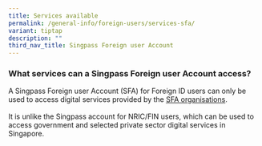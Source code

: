 ```yaml
---
title: Services available
permalink: /general-info/foreign-users/services-sfa/
variant: tiptap
description: ""
third_nav_title: Singpass Foreign user Account
---
```

<h3>What services can a Singpass Foreign user Account access?</h3>
<p>A Singpass Foreign user Account (SFA) for Foreign ID users can only be
used to access digital services provided by the <a href="https://go.gov.sg/singpass-sfa-rplist" rel="noopener" target="_blank"><u>SFA organisations</u></a>.
<br>
<br>It is unlike the Singpass account for NRIC/FIN users, which can be used
to access government and selected private sector digital services in Singapore.</p>